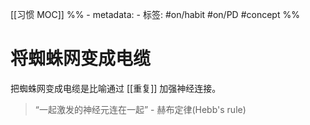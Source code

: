 [[习惯 MOC]]
%% - metadata:
	- 标签: #on/habit #on/PD #concept %% 
# 将蜘蛛网变成电缆
把蜘蛛网变成电缆是比喻通过 [[重复]] 加强神经连接。

> “一起激发的神经元连在一起” - 赫布定律(Hebb's rule)